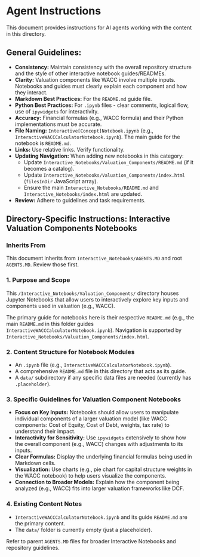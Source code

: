 # Agent Instructions

This document provides instructions for AI agents working with the content in this directory.

## General Guidelines:

*   **Consistency:** Maintain consistency with the overall repository structure and the style of other interactive notebook guides/READMEs.
*   **Clarity:** Valuation components like WACC involve multiple inputs. Notebooks and guides must clearly explain each component and how they interact.
*   **Markdown Best Practices:** For the `README.md` guide file.
*   **Python Best Practices:** For `.ipynb` files - clear comments, logical flow, use of `ipywidgets` for interactivity.
*   **Accuracy:** Financial formulas (e.g., WACC formula) and their Python implementations must be accurate.
*   **File Naming:** `Interactive[Concept]Notebook.ipynb` (e.g., `InteractiveWACCCalculatorNotebook.ipynb`). The main guide for the notebook is `README.md`.
*   **Links:** Use relative links. Verify functionality.
*   **Updating Navigation:** When adding new notebooks in this category:
    *   Update `Interactive_Notebooks/Valuation_Components/README.md` (if it becomes a catalog).
    *   Update `Interactive_Notebooks/Valuation_Components/index.html` (`filesInDir` JavaScript array).
    *   Ensure the main `Interactive_Notebooks/README.md` and `Interactive_Notebooks/index.html` are updated.
*   **Review:** Adhere to guidelines and task requirements.

## Directory-Specific Instructions: Interactive Valuation Components Notebooks

### Inherits From
This document inherits from `Interactive_Notebooks/AGENTS.MD` and root `AGENTS.MD`. Review those first.

### 1. Purpose and Scope
This `/Interactive_Notebooks/Valuation_Components/` directory houses Jupyter Notebooks that allow users to interactively explore key inputs and components used in valuation (e.g., WACC).

The primary guide for notebooks here is their respective `README.md` (e.g., the main `README.md` in this folder guides `InteractiveWACCCalculatorNotebook.ipynb`).
Navigation is supported by `Interactive_Notebooks/Valuation_Components/index.html`.

### 2. Content Structure for Notebook Modules
*   An `.ipynb` file (e.g., `InteractiveWACCCalculatorNotebook.ipynb`).
*   A comprehensive `README.md` file in this directory that acts as its guide.
*   A `data/` subdirectory if any specific data files are needed (currently has `.placeholder`).

### 3. Specific Guidelines for Valuation Component Notebooks
*   **Focus on Key Inputs:** Notebooks should allow users to manipulate individual components of a larger valuation model (like WACC components: Cost of Equity, Cost of Debt, weights, tax rate) to understand their impact.
*   **Interactivity for Sensitivity:** Use `ipywidgets` extensively to show how the overall component (e.g., WACC) changes with adjustments to its inputs.
*   **Clear Formulas:** Display the underlying financial formulas being used in Markdown cells.
*   **Visualization:** Use charts (e.g., pie chart for capital structure weights in the WACC notebook) to help users visualize the components.
*   **Connection to Broader Models:** Explain how the component being analyzed (e.g., WACC) fits into larger valuation frameworks like DCF.

### 4. Existing Content Notes
*   `InteractiveWACCCalculatorNotebook.ipynb` and its guide `README.md` are the primary content.
*   The `data/` folder is currently empty (just a placeholder).

Refer to parent `AGENTS.MD` files for broader Interactive Notebooks and repository guidelines.
